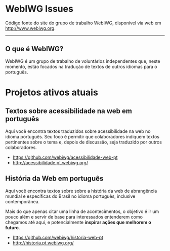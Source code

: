 # WebIWG Issues
Código fonte do site do grupo de trabalho WebIWG, disponível via
web em http://www.webiwg.org.

---
<!--
  IMPORTANTE: a partir daqui, este arquivo é igual em webiwg-issues e
              webiwg.github.io. Ao fazer edições neste arquivo, edite
              AMBOS os locais!
-->

## O que é WebIWG?

WebIWG é um grupo de trabalho de voluntários independentes que, neste 
momento, estão focados na tradução de textos de outros idiomas para o
português.

# Projetos ativos atuais

## Textos sobre acessibilidade na web em português
Aqui você encontra textos traduzidos sobre acessibilidade na web no idioma português. Seu foco é permitir que colaboradores indiquem textos pertinentes sobre o tema e, depois de discussão, seja traduzido por outros colaboradores.

- https://github.com/webiwg/acessibilidade-web-pt
- http://acessibilidade.pt.webiwg.org/

## História da Web em português
Aqui você encontra textos sobre sobre a história da web de abrangência
mundial e específicas do Brasil no idioma português, inclusive contemporânea.

Mais do que apenas citar uma linha de acontecimentos, o objetivo é ir um pouco
além e servir de base para interessados entenderem como chegamos até aqui, e
potencialmente **inspirar ações que melhorem o futuro**.

- https://github.com/webiwg/historia-web-pt
- http://historia.pt.webiwg.org/
